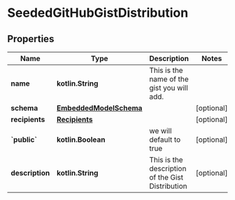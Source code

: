 
# SeededGitHubGistDistribution

## Properties
Name | Type | Description | Notes
------------ | ------------- | ------------- | -------------
**name** | **kotlin.String** | This is the name of the gist you will add. | 
**schema** | [**EmbeddedModelSchema**](EmbeddedModelSchema.md) |  |  [optional]
**recipients** | [**Recipients**](Recipients.md) |  |  [optional]
**&#x60;public&#x60;** | **kotlin.Boolean** | we will default to true |  [optional]
**description** | **kotlin.String** | This is the description of the Gist Distribution |  [optional]



